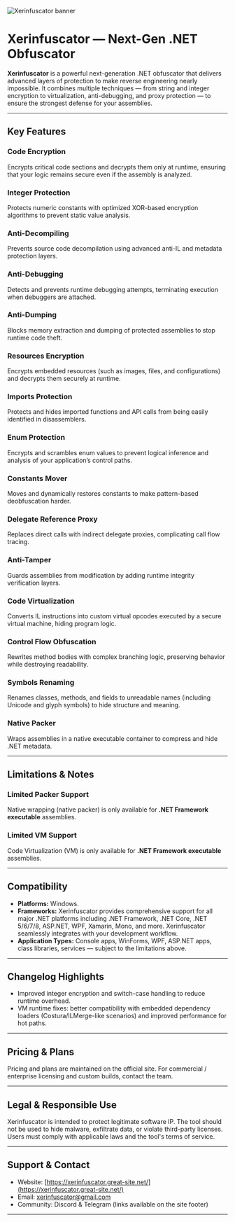 ![Xerinfuscator banner](https://i.ibb.co/V0zxPjG3/Chat-GPT-Image-Oct-22-2025-08-27-30-AM.png)

# Xerinfuscator — Next-Gen .NET Obfuscator

**Xerinfuscator** is a powerful next-generation .NET obfuscator that delivers advanced layers of protection to make reverse engineering nearly impossible. It combines multiple techniques — from string and integer encryption to virtualization, anti-debugging, and proxy protection — to ensure the strongest defense for your assemblies.

---

## Key Features

### Code Encryption

Encrypts critical code sections and decrypts them only at runtime, ensuring that your logic remains secure even if the assembly is analyzed.

### Integer Protection

Protects numeric constants with optimized XOR-based encryption algorithms to prevent static value analysis.

### Anti-Decompiling

Prevents source code decompilation using advanced anti-IL and metadata protection layers.

### Anti-Debugging

Detects and prevents runtime debugging attempts, terminating execution when debuggers are attached.

### Anti-Dumping

Blocks memory extraction and dumping of protected assemblies to stop runtime code theft.

### Resources Encryption

Encrypts embedded resources (such as images, files, and configurations) and decrypts them securely at runtime.

### Imports Protection

Protects and hides imported functions and API calls from being easily identified in disassemblers.

### Enum Protection

Encrypts and scrambles enum values to prevent logical inference and analysis of your application’s control paths.

### Constants Mover

Moves and dynamically restores constants to make pattern-based deobfuscation harder.

### Delegate Reference Proxy

Replaces direct calls with indirect delegate proxies, complicating call flow tracing.

### Anti-Tamper

Guards assemblies from modification by adding runtime integrity verification layers.

### Code Virtualization

Converts IL instructions into custom virtual opcodes executed by a secure virtual machine, hiding program logic.

### Control Flow Obfuscation

Rewrites method bodies with complex branching logic, preserving behavior while destroying readability.

### Symbols Renaming

Renames classes, methods, and fields to unreadable names (including Unicode and glyph symbols) to hide structure and meaning.

### Native Packer

Wraps assemblies in a native executable container to compress and hide .NET metadata.

---

## Limitations & Notes

### Limited Packer Support

Native wrapping (native packer) is only available for **.NET Framework executable** assemblies.

### Limited VM Support

Code Virtualization (VM) is only available for **.NET Framework executable** assemblies.

---

## Compatibility

* **Platforms:** Windows.
* **Frameworks:** Xerinfuscator provides comprehensive support for all major .NET platforms including .NET Framework, .NET Core, .NET 5/6/7/8, ASP.NET, WPF, Xamarin, Mono, and more. Xerinfuscator seamlessly integrates with your development workflow.
* **Application Types:** Console apps, WinForms, WPF, ASP.NET apps, class libraries, services — subject to the limitations above.

---

## Changelog Highlights

* Improved integer encryption and switch-case handling to reduce runtime overhead.
* VM runtime fixes: better compatibility with embedded dependency loaders (Costura/ILMerge-like scenarios) and improved performance for hot paths.

---

## Pricing & Plans

Pricing and plans are maintained on the official site. For commercial / enterprise licensing and custom builds, contact the team.

---

## Legal & Responsible Use

Xerinfuscator is intended to protect legitimate software IP. The tool should not be used to hide malware, exfiltrate data, or violate third-party licenses. Users must comply with applicable laws and the tool's terms of service.

---

## Support & Contact

* Website: [https://xerinfuscator.great-site.net/](https://xerinfuscator.great-site.net/)
* Email: [xerinfuscator@gmail.com](mailto:xerinfuscator@gmail.com)
* Community: Discord & Telegram (links available on the site footer)

---

